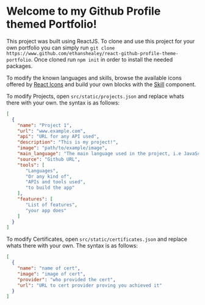 # Welcome to my Github Profile themed Portfolio!

This project was built using ReactJS. To clone and use this project for your own portfolio you can simply run `git clone https://www.github.com/ethanshealey/react-github-profile-theme-portfolio`. Once cloned run `npm init` in order to install the needed packages.

To modify the known languages and skills, browse the available icons offered by [React Icons](https://react-icons.github.io/react-icons/) and build your own blocks with the [Skill](src/Components/Skill/index.js) component.

To modify Projects, open `src/static/projects.json` and replace whats there with your own. the syntax is as follows:
```json
[
  {
    "name": "Project 1",
    "url": "www.example.com",
    "api": "URL for any API used",
    "description": "This is my project!",
    "image": "path/to/example/image",
    "main_language": "The main language used in the project, i.e JavaScript",
    "source": "Github URL",
    "tools": [
       "Languages",
       "Or any kind of",
       "APIs and tools used",
       "to build the app"
    ],
    "features": [
       "List of features",
       "your app does"
    ]
  } 
]
```

To modify Certificates, open `src/static/certificates.json` and replace whats there with your own. The syntax is as follows:
```json
[
  {
    "name": "name of cert",
    "image": "image of cert",
    "provider": "who provided the cert",
    "url": "URL to cert provider proving you achieved it"
  }
]
```
